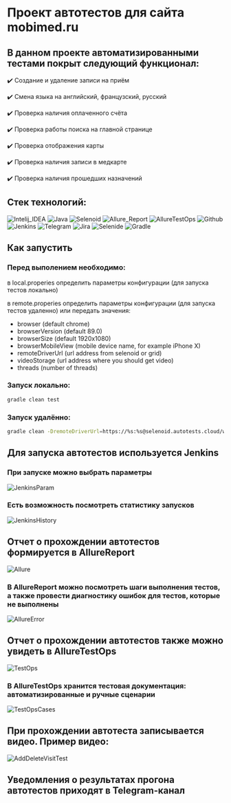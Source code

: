 # Проект автотестов для сайта mobimed.ru

## В данном проекте автоматизированными тестами покрыт следующий функционал:
:heavy_check_mark: Создание и удаление записи на приём

:heavy_check_mark: Смена языка на английский, французский, русский

:heavy_check_mark: Проверка наличия оплаченного счёта

:heavy_check_mark: Проверка работы поиска на главной странице

:heavy_check_mark: Проверка отображения карты

:heavy_check_mark: Проверка наличия записи в медкарте

:heavy_check_mark: Проверка наличия прошедших назначений

## Стек технологий:
![Intelij_IDEA](https://user-images.githubusercontent.com/17838471/146488140-9913750f-e6a0-4298-bf05-815cb16bca72.png)
![Java](https://user-images.githubusercontent.com/17838471/146488154-8c60ad32-5ecc-453a-9d64-b14a2e258ffb.png)
![Selenoid](https://user-images.githubusercontent.com/17838471/146488174-abb91292-9098-4a18-a7b0-bdb1d5e460e3.png)
![Allure_Report](https://user-images.githubusercontent.com/17838471/146488178-950401a9-0a8e-48bf-9cfc-ca7a894b2ffc.png)
![AllureTestOps](https://user-images.githubusercontent.com/17838471/146488180-71e90e75-7ae1-4254-b9f9-80a5cd8b8656.png)
![Github](https://user-images.githubusercontent.com/17838471/146488184-7543df19-2bb5-46ea-9493-004441224225.png)
![Jenkins](https://user-images.githubusercontent.com/17838471/146488189-02f0268f-379d-4406-a309-4cf249376beb.png)
![Telegram](https://user-images.githubusercontent.com/17838471/146488195-751c2641-11ca-4551-af9f-0877905629c7.png)
![Jira](https://user-images.githubusercontent.com/17838471/146488206-32acf0dc-e859-4e0f-8498-ac3b38094f1c.png)
![Selenide](https://user-images.githubusercontent.com/17838471/146488211-dfd6298d-6507-4d48-bbb5-2335d8696736.png)
![Gradle](https://user-images.githubusercontent.com/17838471/146488213-c8eb7bc2-0c06-4f1d-8554-ec6d7b625f2a.png)

## Как запустить

### Перед выполением необходимо:

в local.properies определить параметры конфигурации (для запуска тестов локально)

в remote.properies определить параметры конфигурации (для запуска тестов удаленно) или передать значения:

* browser (default chrome)
* browserVersion (default 89.0)
* browserSize (default 1920x1080)
* browserMobileView (mobile device name, for example iPhone X)
* remoteDriverUrl (url address from selenoid or grid)
* videoStorage (url address where you should get video)
* threads (number of threads)

### Запуск локально:
```bash
gradle clean test
```

### Запуск удалённо:
```bash
gradle clean -DremoteDriverUrl=https://%s:%s@selenoid.autotests.cloud/wd/hub/ -DvideoStorage=https://selenoid.autotests.cloud/video/ -Dthreads=1 test
```

## Для запуска автотестов используется Jenkins

### При запуске можно выбрать параметры
![JenkinsParam](https://user-images.githubusercontent.com/17838471/146490872-7e4283e7-8df4-46fc-8a1e-33b6843f77be.png)

### Есть возможность посмотреть статистику запусков
![JenkinsHistory](https://user-images.githubusercontent.com/17838471/146491309-f82a1f5f-3a43-470d-89c4-3137682f3130.png)

## Отчет о прохождении автотестов формируется в AllureReport
![Allure](https://user-images.githubusercontent.com/17838471/146491527-f033940a-1a27-4487-aee1-c4a0dd87ab72.png)

### В AllureReport можно посмотреть шаги выполнения тестов, а также провести диагностику ошибок для тестов, которые не выполнены
![AllureError](https://user-images.githubusercontent.com/17838471/146491847-f1a712be-2d2d-4b2c-a8be-09090b069ea7.png)

## Отчет о прохождении автотестов также можно увидеть в AllureTestOps
![TestOps](https://user-images.githubusercontent.com/17838471/146492277-2d6863a3-39ac-41f7-97ca-fc9cffb72246.png)

### В AllureTestOps хранится тестовая документация: автоматизированные и ручные сценарии
![TestOpsCases](https://user-images.githubusercontent.com/17838471/146493071-e9a5d8ab-9d56-4321-bccd-874a09697afe.png)

## При прохождении автотеста записывается видео. Пример видео:
![AddDeleteVisitTest](https://user-images.githubusercontent.com/17838471/146495596-d4cf4447-9f8d-48b9-820e-7ad7b72450d5.gif)

## Уведомления о результатах прогона автотестов приходят в Telegram-канал











